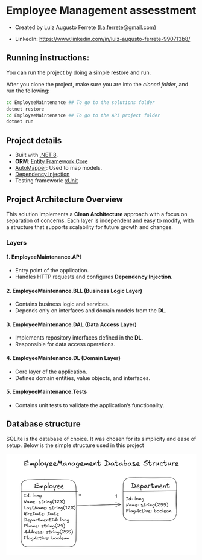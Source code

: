 # Employee Management assesstment

- Created by Luiz Augusto Ferrete (l.a.ferrete@gmail.com)

- LinkedIn: https://www.linkedin.com/in/luiz-augusto-ferrete-990713b8/

## Running instructions:
You can run the project by doing a simple restore and run.

After you clone the project, make sure you are into the *cloned folder*, and run the following:

```bash
cd EmployeeMaintenance ## To go to the solutions folder
dotnet restore
cd EmployeeMaintenance ## To go to the API project folder
dotnet run
```

## Project details

   - Built with [.NET 8](https://dotnet.microsoft.com/pt-br/download/dotnet/8.0).
   - **ORM**: [Entity Framework Core](https://learn.microsoft.com/en-us/ef/core/)
   - [AutoMapper](https://automapper.org/): Used to map models.
   - [Dependency Injection](https://learn.microsoft.com/en-us/dotnet/core/extensions/dependency-injection)
   - Testing framework: [xUnit](https://xunit.net/)

## Project Architecture Overview

This solution implements a **Clean Architecture** approach with a focus on separation of concerns. Each layer is independent and easy to modify, with a structure that supports scalability for future growth and changes.

### Layers

#### 1. **EmployeeMaintenance.API**
   - Entry point of the application.
   - Handles HTTP requests and configures **Dependency Injection**.

#### 2. **EmployeeMaintenance.BLL (Business Logic Layer)**
   - Contains business logic and services.
   - Depends only on interfaces and domain models from the **DL**.

#### 3. **EmployeeMaintenance.DAL (Data Access Layer)**
   - Implements repository interfaces defined in the **DL**.
   - Responsible for data access operations.

#### 4. **EmployeeMaintenance.DL (Domain Layer)**
   - Core layer of the application.
   - Defines domain entities, value objects, and interfaces.

#### 5. **EmployeeMaintenance.Tests**
   - Contains unit tests to validate the application’s functionality.

## Database structure

SQLite is the database of choice. It was chosen for its simplicity and ease of setup. Below is the simple structure used in this project

![Employee Maintenance Screenshot](db-structure.png "Employee Maintenance App")

